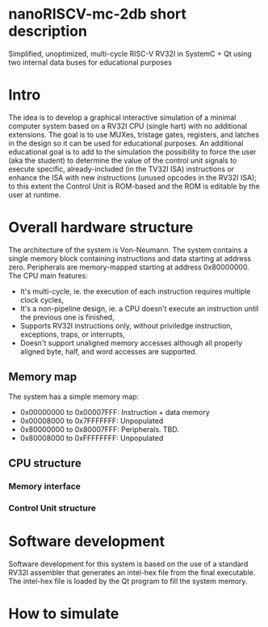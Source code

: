 # nanoRISCV-mc-2db short description
Simplified, unoptimized, multi-cycle RISC-V RV32I in SystemC + Qt using two internal data buses for educational purposes

# Intro
The idea is to develop a graphical interactive simulation of a minimal computer system based on a RV32I CPU (single hart) with no additional extensions.
The goal is to use MUXes, tristage gates, registers, and latches in the design so it can be used for educational purposes.
An additional educational goal is to add to the simulation the possibility to force the user (aka the student) to determine the value of the control unit signals to execute specific, already-included (in the TV32I ISA) instructions
or enhance the ISA with new instructions (unused opcodes in the RV32I ISA); to this extent the Control Unit is ROM-based and the ROM is editable by the user at runtime.

# Overall hardware structure
The architecture of the system is Von-Neumann. 
The system contains a single memory block containing instructions and data starting at address zero.
Peripherals are memory-mapped starting at address 0x80000000.
The CPU main features:
- It's multi-cycle, ie. the execution of each instruction requires multiple clock cycles,
- It's a non-pipeline design, ie. a CPU doesn't execute an instruction until the previous one is finished,
- Supports RV32I instructions only, without priviledge instruction, exceptions, traps, or interrupts,
- Doesn't support unaligned memory accesses although all properly aligned byte, half, and word accesses are supported.

## Memory map
The system has a simple memory map:
- 0x00000000 to 0x00007FFF: Instruction + data memory
- 0x00008000 to 0x7FFFFFFF: Unpopulated
- 0x80000000 to 0x80007FFF: Peripherals. TBD.
- 0x80008000 to 0xFFFFFFFF: Unpopulated

## CPU structure

### Memory interface

### Control Unit structure

# Software development
Software development for this system is based on the use of a standard RV32I assembler that generates an intel-hex file from the final executable.
The intel-hex file is loaded by the Qt program to fill the system memory.

# How to simulate
